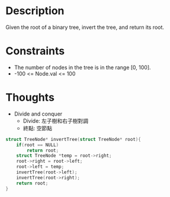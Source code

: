 # Description

Given the root of a binary tree, invert the tree, and return its root.

# Constraints

- The number of nodes in the tree is in the range [0, 100].
- -100 <= Node.val <= 100

# Thoughts

- Divide and conquer
	- Divide: 左子樹和右子樹對調
	- 終點: 空節點

```c
struct TreeNode* invertTree(struct TreeNode* root){
	if(root == NULL)
		return root;
	struct TreeNode *temp = root->right;
	root->right = root->left;
	root->left = temp;
	invertTree(root->left);
	invertTree(root->right);
	return root;
}
```

